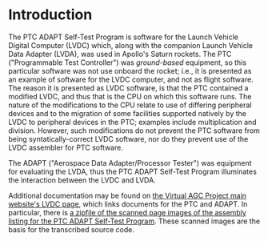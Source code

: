 # Introduction

The PTC ADAPT Self-Test Program is software for the Launch Vehicle Digital Computer (LVDC) which, along with the companion Launch Vehicle Data Adapter (LVDA), was used in Apollo's Saturn rockets.  The PTC ("Programmable Test Controller") was _ground-based_ equipment, so this particular software was not use onboard the rocket; i.e., it is presented as an example of software for the LVDC computer, and not as flight software.  The reason it is presented as LVDC software, is that the PTC contained a modified LVDC, and thus that is the CPU on which this software runs.  The nature of the modifications to the CPU relate to use of differing peripheral devices and to the migration of some facilities supported natively by the LVDC to peripheral devices in the PTC; examples include multiplication and division.  However, such modifications do not prevent the PTC software from being syntatically-correct LVDC software, nor do they prevent use of the LVDC assembler for PTC software.

The ADAPT ("Aerospace Data Adapter/Processor Tester") was equipment for evaluating the LVDA, thus the PTC ADAPT Self-Test Program illuminates the interaction between the LVDC and LVDA.

Additional documentation may be found on [the Virtual AGC Project main website's LVDC page](http://www.ibiblio.org/apollo/LVDC.html#PTC_ADAPT_Self-Test_Program), which links documents for the PTC and ADAPT.  In particular, there is [a zipfile of the scanned page images of the assembly listing for the PTC ADAPT Self-Test Program](http://www.ibiblio.org/apollo/ScansForConversion/PTC%20ADAPT%20Self-Test%20Program.zip). These scanned images are the basis for the transcribed source code.

